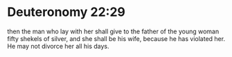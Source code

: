 # Deuteronomy 22:29

then the man who lay with her shall give to the father of the young woman fifty shekels of silver, and she shall be his wife, because he has violated her. He may not divorce her all his days.
